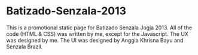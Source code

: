 # Batizado-Senzala-2013

This is a promotional static page for Batizado Senzala Jogja 2013.
All of the code (HTML & CSS) was written by me, except for the Javascript. The UX was designed by me.
The UI was designed by Anggia Khrisna Bayu and Senzala Brazil.

